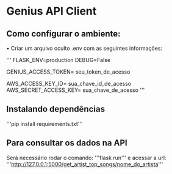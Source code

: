 # Genius API Client

## Como configurar o ambiente:

• Criar um arquivo oculto .env com as seguintes informações:

'''
FLASK_ENV=production
DEBUG=False

GENIUS_ACCESS_TOKEN= seu_token_de_acesso

AWS_ACCESS_KEY_ID= sua_chave_id_de_acesso
AWS_SECRET_ACCESS_KEY= sua_chave_de_acesso
'''

## Instalando dependências

'''pip install requirements.txt'''

## Para consultar os dados na API

Será necessário rodar o comando: '''flask run''' e acessar a url: '''http://127.0.0.1:5000/get_artist_top_songs/nome_do_artista'''

